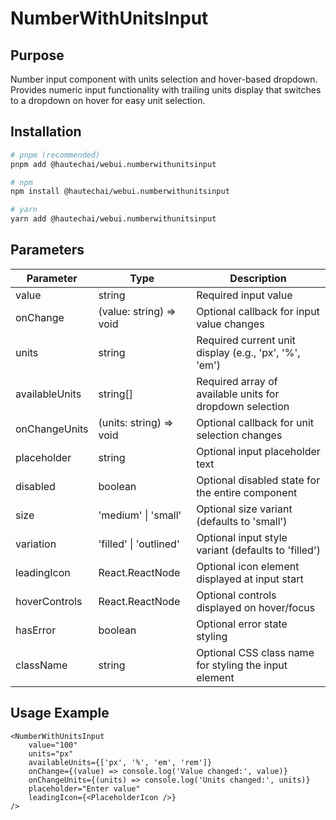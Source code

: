 # NumberWithUnitsInput

## Purpose

Number input component with units selection and hover-based dropdown. Provides numeric input functionality with trailing units display that switches to a dropdown on hover for easy unit selection.

## Installation

```bash
# pnpm (recommended)
pnpm add @hautechai/webui.numberwithunitsinput

# npm
npm install @hautechai/webui.numberwithunitsinput

# yarn
yarn add @hautechai/webui.numberwithunitsinput
```

## Parameters

| Parameter      | Type                    | Description                                              |
| -------------- | ----------------------- | -------------------------------------------------------- |
| value          | string                  | Required input value                                     |
| onChange       | (value: string) => void | Optional callback for input value changes                |
| units          | string                  | Required current unit display (e.g., 'px', '%', 'em')    |
| availableUnits | string[]                | Required array of available units for dropdown selection |
| onChangeUnits  | (units: string) => void | Optional callback for unit selection changes             |
| placeholder    | string                  | Optional input placeholder text                          |
| disabled       | boolean                 | Optional disabled state for the entire component         |
| size           | 'medium' \| 'small'     | Optional size variant (defaults to 'small')              |
| variation      | 'filled' \| 'outlined'  | Optional input style variant (defaults to 'filled')      |
| leadingIcon    | React.ReactNode         | Optional icon element displayed at input start           |
| hoverControls  | React.ReactNode         | Optional controls displayed on hover/focus               |
| hasError       | boolean                 | Optional error state styling                             |
| className      | string                  | Optional CSS class name for styling the input element    |

## Usage Example

```tsx
<NumberWithUnitsInput
    value="100"
    units="px"
    availableUnits={['px', '%', 'em', 'rem']}
    onChange={(value) => console.log('Value changed:', value)}
    onChangeUnits={(units) => console.log('Units changed:', units)}
    placeholder="Enter value"
    leadingIcon={<PlaceholderIcon />}
/>
```
